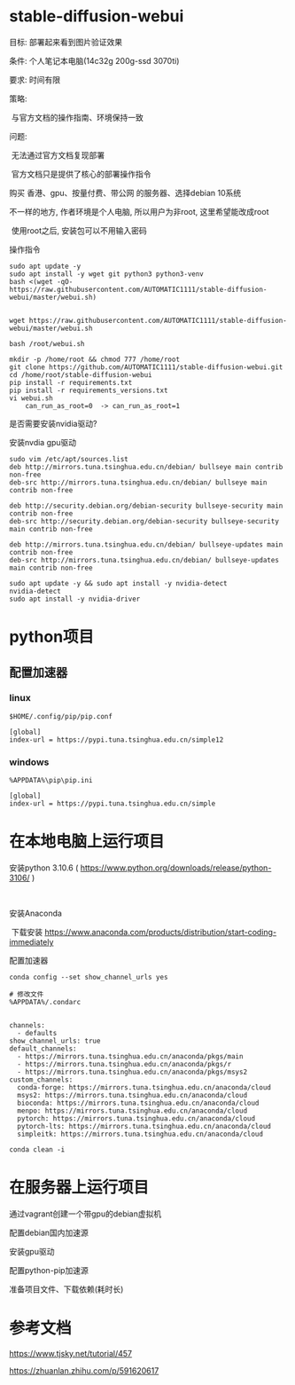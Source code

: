 # stable-diffusion-webui

目标: 部署起来看到图片验证效果

条件: 个人笔记本电脑(14c32g 200g-ssd 3070ti)

要求: 时间有限





策略:

​	与官方文档的操作指南、环境保持一致

问题:

​	无法通过官方文档复现部署

​		官方文档只是提供了核心的部署操作指令







购买 香港、gpu、按量付费、带公网 的服务器、选择debian 10系统



不一样的地方, 作者环境是个人电脑, 所以用户为非root, 这里希望能改成root

​	使用root之后, 安装包可以不用输入密码



操作指令

```
sudo apt update -y
sudo apt install -y wget git python3 python3-venv
bash <(wget -qO- https://raw.githubusercontent.com/AUTOMATIC1111/stable-diffusion-webui/master/webui.sh)


wget https://raw.githubusercontent.com/AUTOMATIC1111/stable-diffusion-webui/master/webui.sh

bash /root/webui.sh

mkdir -p /home/root && chmod 777 /home/root
git clone https://github.com/AUTOMATIC1111/stable-diffusion-webui.git
cd /home/root/stable-diffusion-webui
pip install -r requirements.txt
pip install -r requirements_versions.txt
vi webui.sh
	can_run_as_root=0  -> can_run_as_root=1

```



是否需要安装nvidia驱动?

安装nvdia gpu驱动

```
sudo vim /etc/apt/sources.list
deb http://mirrors.tuna.tsinghua.edu.cn/debian/ bullseye main contrib non-free
deb-src http://mirrors.tuna.tsinghua.edu.cn/debian/ bullseye main contrib non-free

deb http://security.debian.org/debian-security bullseye-security main contrib non-free
deb-src http://security.debian.org/debian-security bullseye-security main contrib non-free

deb http://mirrors.tuna.tsinghua.edu.cn/debian/ bullseye-updates main contrib non-free
deb-src http://mirrors.tuna.tsinghua.edu.cn/debian/ bullseye-updates main contrib non-free

sudo apt update -y && sudo apt install -y nvidia-detect
nvidia-detect
sudo apt install -y nvidia-driver
```



# python项目

## 配置加速器

### linux

```
$HOME/.config/pip/pip.conf

[global]
index-url = https://pypi.tuna.tsinghua.edu.cn/simple12
```

### windows

```
%APPDATA%\pip\pip.ini

[global]
index-url = https://pypi.tuna.tsinghua.edu.cn/simple
```



# 在本地电脑上运行项目

安装python 3.10.6 ( https://www.python.org/downloads/release/python-3106/ )

​	





安装Anaconda

​	下载安装 https://www.anaconda.com/products/distribution/start-coding-immediately

配置加速器

```
conda config --set show_channel_urls yes

# 修改文件
%APPDATA%/.condarc


channels:
  - defaults
show_channel_urls: true
default_channels:
  - https://mirrors.tuna.tsinghua.edu.cn/anaconda/pkgs/main
  - https://mirrors.tuna.tsinghua.edu.cn/anaconda/pkgs/r
  - https://mirrors.tuna.tsinghua.edu.cn/anaconda/pkgs/msys2
custom_channels:
  conda-forge: https://mirrors.tuna.tsinghua.edu.cn/anaconda/cloud
  msys2: https://mirrors.tuna.tsinghua.edu.cn/anaconda/cloud
  bioconda: https://mirrors.tuna.tsinghua.edu.cn/anaconda/cloud
  menpo: https://mirrors.tuna.tsinghua.edu.cn/anaconda/cloud
  pytorch: https://mirrors.tuna.tsinghua.edu.cn/anaconda/cloud
  pytorch-lts: https://mirrors.tuna.tsinghua.edu.cn/anaconda/cloud
  simpleitk: https://mirrors.tuna.tsinghua.edu.cn/anaconda/cloud

conda clean -i
```



# 在服务器上运行项目

通过vagrant创建一个带gpu的debian虚拟机

配置debian国内加速源

安装gpu驱动

配置python-pip加速源

准备项目文件、下载依赖(耗时长)





# 参考文档

https://www.tjsky.net/tutorial/457

https://zhuanlan.zhihu.com/p/591620617
